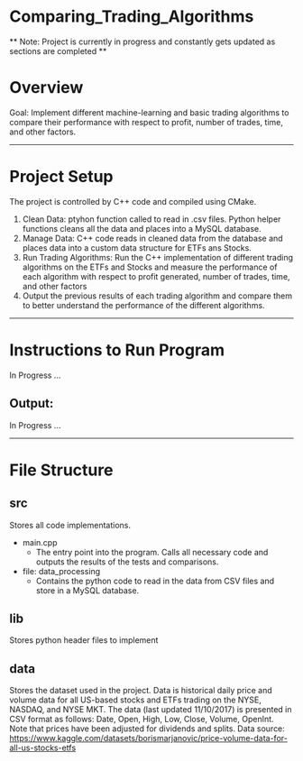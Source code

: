 # Comparing_Trading_Algorithms

** Note: Project is currently in progress and constantly gets updated as sections are completed **

# Overview
Goal: Implement different machine-learning and basic trading algorithms to compare their performance with respect to profit, number of trades, time, and other factors.

- - - -
# Project Setup
The project is controlled by C++ code and compiled using CMake.
1. Clean Data: ptyhon function called to read in .csv files. Python helper functions cleans all the data and places into a MySQL database.
2. Manage Data: C++ code reads in cleaned data from the database and places data into a custom data structure for ETFs ans Stocks.
3. Run Trading Algorithms: Run the C++ implementation of different trading algorithms on the ETFs and Stocks and measure the performance of each algorithm with respect to profit generated, number of trades, time, and other factors
4. Output the previous results of each trading algorithm and compare them to better understand the performance of the different algorithms.
- - - -
# Instructions to Run Program
In Progress ...

## Output:
In Progress ...
- - - -
# File Structure
## src
Stores all code implementations.
* main.cpp
    * The entry point into the program. Calls all necessary code and outputs the results of the tests and comparisons.
* file: data_processing
    * Contains the python code to read in the data from CSV files and store in a MySQL database.
## lib
Stores python header files to implement
## data
Stores the dataset used in the project. Data is historical daily price and volume data for all US-based stocks and ETFs trading on the NYSE, NASDAQ, and NYSE MKT. The data (last updated 11/10/2017) is presented in CSV format as follows: Date, Open, High, Low, Close, Volume, OpenInt. Note that prices have been adjusted for dividends and splits.
Data source: https://www.kaggle.com/datasets/borismarjanovic/price-volume-data-for-all-us-stocks-etfs
